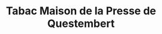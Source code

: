 ---
title: "Tabac Maison de la Presse de Questembert"
url: /questembert/tabac-maison-de-la-presse-de-questembert/
shop: marchand de journaux
---